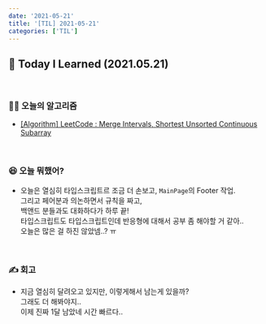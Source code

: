 ```yaml
---
date: '2021-05-21'
title: '[TIL] 2021-05-21'
categories: ['TIL']
---
```


## 🚀 Today I Learned (2021.05.21)

<br/>

### **👨‍💻 오늘의 알고리즘**

-   [[Algorithm] LeetCode : Merge Intervals, Shortest Unsorted Continuous Subarray](https://17-sss.github.io/2021-05-21-mergeIntervals,_shortestUnsortedContinuousSubarray)

<br/>

### **😆 오늘 뭐했어?**

-   오늘은 열심히 타입스크립트르 조금 더 손보고, `MainPage`의 Footer 작업.  
    그리고 페어분과 의논하면서 규칙을 짜고,  
    백앤드 분들과도 대화하다가 하루 끝!  
    타입스크립트도 타입스크립트인데 반응형에 대해서 공부 좀 해야할 거 같아..  
    오늘은 많은 걸 하진 않았넴..? ㅠ

<br/>

### **✍️ 회고**

-   지금 열심히 달려오고 있지만, 이렇게해서 남는게 있을까?  
    그래도 더 해봐야지..  
    이제 진짜 1달 남았네 시간 빠르다..
